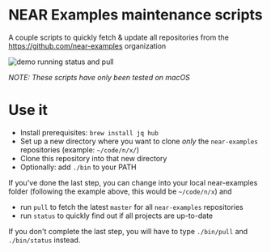 NEAR Examples maintenance scripts
=================================

A couple scripts to quickly fetch & update all repositories from the
https://github.com/near-examples organization

![demo running status and pull](https://repository-images.githubusercontent.com/272589316/ebb9e480-af59-11ea-8aee-ad0a44455a8b)

_NOTE: These scripts have only been tested on macOS_


Use it
======

* Install prerequisites: `brew install jq hub`
* Set up a new directory where you want to clone _only_ the `near-examples`
  repositories (example: `~/code/n/x/`)
* Clone this repository into that new directory
* Optionally: add `./bin` to your PATH

If you've done the last step, you can change into your local near-examples
folder (following the example above, this would be `~/code/n/x`) and

* run `pull` to fetch the latest `master` for all `near-examples` repositories
* run `status` to quickly find out if all projects are up-to-date

If you don't complete the last step, you will have to type `./bin/pull` and
`./bin/status` instead.
